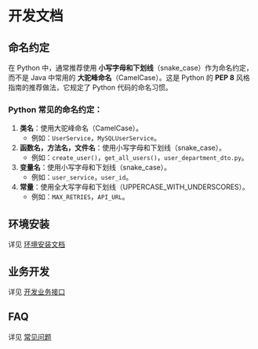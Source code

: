 # 开发文档

## 命名约定

在 Python 中，通常推荐使用 **小写字母和下划线**（snake_case）作为命名约定，而不是 Java 中常用的 **大驼峰命名**（CamelCase）。这是 Python 的 **PEP 8** 风格指南的推荐做法，它规定了 Python 代码的命名习惯。

### Python 常见的命名约定：

1. **类名**：使用大驼峰命名（CamelCase）。
   - 例如：`UserService`，`MySQLUserService`。
2. **函数名，方法名，文件名**：使用小写字母和下划线（snake_case）。
   - 例如：`create_user()`，`get_all_users()`，`user_department_dto.py`。
3. **变量名**：使用小写字母和下划线（snake_case）。
   - 例如：`user_service`，`user_id`。
4. **常量**：使用全大写字母和下划线（UPPERCASE_WITH_UNDERSCORES）。
   - 例如：`MAX_RETRIES`，`API_URL`。
## 环境安装

详见 [环境安装文档](environment.md) 

## 业务开发

详见 [开发业务接口](business_architecture.md) 

## FAQ

详见 [常见问题](faq.md) 
